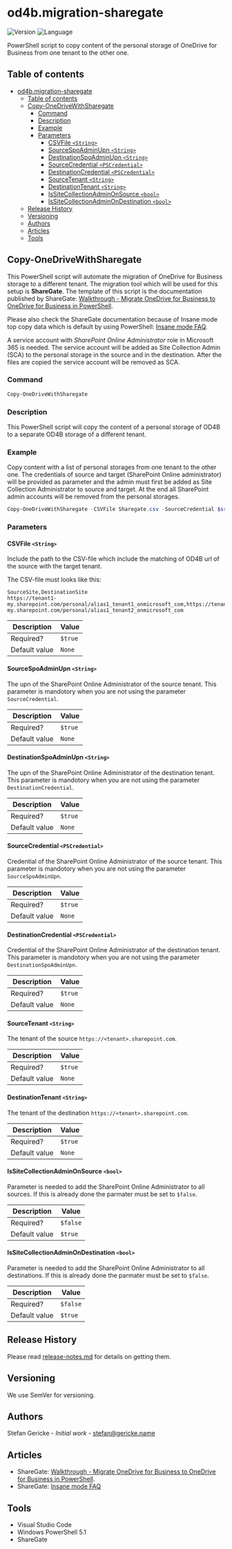 # od4b.migration-sharegate

![Version]
![Language]

PowerShell script to copy content of the personal storage of OneDrive for Business from one tenant to the other one.

## Table of contents

- [od4b.migration-sharegate](#od4bmigration-sharegate)
  - [Table of contents](#table-of-contents)
  - [Copy-OneDriveWithSharegate](#copy-onedrivewithsharegate)
    - [Command](#command)
    - [Description](#description)
    - [Example](#example)
    - [Parameters](#parameters)
      - [CSVFile `<String>`](#csvfile-string)
      - [SourceSpoAdminUpn `<String>`](#sourcespoadminupn-string)
      - [DestinationSpoAdminUpn `<String>`](#destinationspoadminupn-string)
      - [SourceCredential  `<PSCredential>`](#sourcecredential--pscredential)
      - [DestinationCredential  `<PSCredential>`](#destinationcredential--pscredential)
      - [SourceTenant `<String>`](#sourcetenant-string)
      - [DestinationTenant `<String>`](#destinationtenant-string)
      - [IsSiteCollectionAdminOnSource `<bool>`](#issitecollectionadminonsource-bool)
      - [IsSiteCollectionAdminOnDestination `<bool>`](#issitecollectionadminondestination-bool)
  - [Release History](#release-history)
  - [Versioning](#versioning)
  - [Authors](#authors)
  - [Articles](#articles)
  - [Tools](#tools)

## Copy-OneDriveWithSharegate

This PowerShell script will automate the migration of OneDrive for Business storage to a different tenant. The migration tool which will be used for this setup is **ShareGate**. The template of this script is the documentation published by ShareGate: [Walkthrough - Migrate OneDrive for Business to OneDrive for Business in PowerShell](https://support-desktop.sharegate.com/hc/en-us/articles/115000473134-Walkthrough-Migrate-OneDrive-for-Business-to-OneDrive-for-Business-in-PowerShell).

Please also check the ShareGate documentation because of Insane mode top copy data which is default by using PowerShell: [Insane mode FAQ](https://support-desktop.sharegate.com/hc/en-us/articles/115005752568-Insane-mode-FAQ).

A service account with *SharePoint Online Administrator* role in Microsoft 365 is needed. The service account will be added as Site Collection Admin (SCA) to the personal storage in the source and in the destination. After the files are copied the service account will be removed as SCA.

### Command

``` PowerShell
Copy-OneDriveWithSharegate
```

### Description

This PowerShell script will copy the content of a personal storage of OD4B to a separate OD4B storage of a different tenant.

### Example

Copy content with a list of personal storages from one tenant to the other one. The credentials of source and target (SharePoint Online administrator) will be provided as parameter and the admin must first be added as Site Collection Administrator to source and target. At the end all SharePoint admin accounts will be removed from the personal storages.

``` PowerShell
Copy-OneDriveWithSharegate -CSVFile Sharegate.csv -SourceCredential $srcCred -DestinationCredential $dstCred -SourceTenant 'tenant1' -DestinationTenant 'tenant2' -IsSiteCollectionAdminOnSource $false -IsSiteCollectionAdminOnDestination $false
```

### Parameters

#### CSVFile `<String>`

Include the path to the CSV-file which include the matching of OD4B url of the source with the target tenant.

The CSV-file must looks like this:

```
SourceSite,DestinationSite
https://tenant1-my.sharepoint.com/personal/alias1_tenant1_onmicrosoft_com,https://tenant2-my.sharepoint.com/personal/alias1_tenant2_onmicrosoft_com
```

Description | Value
-- | --
Required? | `$true`
Default value | `None`


#### SourceSpoAdminUpn `<String>`

The upn of the SharePoint Online Administrator of the source tenant. This parameter is mandotory when you are not using the parameter `SourceCredential`.

Description | Value
-- | --
Required? | `$true`
Default value | `None`

#### DestinationSpoAdminUpn `<String>`

The upn of the SharePoint Online Administrator of the destination tenant. This parameter is mandotory when you are not using the parameter `DestinationCredential`.

Description | Value
-- | --
Required? | `$true`
Default value | `None`

#### SourceCredential  `<PSCredential>`

Credential of the SharePoint Online Administrator of the source tenant. This parameter is mandotory when you are not using the parameter `SourceSpoAdminUpn`.

Description | Value
-- | --
Required? | `$true`
Default value | `None`

#### DestinationCredential  `<PSCredential>`

Credential of the SharePoint Online Administrator of the destination tenant. This parameter is mandotory when you are not using the parameter `DestinationSpoAdminUpn`.

Description | Value
-- | --
Required? | `$true`
Default value | `None`

#### SourceTenant `<String>`

The tenant of the source `https://<tenant>.sharepoint.com`.

Description | Value
-- | --
Required? | `$true`
Default value | `None`

#### DestinationTenant `<String>`

The tenant of the destination `https://<tenant>.sharepoint.com`.

Description | Value
-- | --
Required? | `$true`
Default value | `None`

#### IsSiteCollectionAdminOnSource `<bool>`

Parameter is needed to add the SharePoint Online Administrator to all sources. If this is already done the parmater must be set to `$false`.

Description | Value
-- | --
Required? | `$false`
Default value | `$true`

#### IsSiteCollectionAdminOnDestination `<bool>`

Parameter is needed to add the SharePoint Online Administrator to all destinations. If this is already done the parmater must be set to `$false`.

Description | Value
-- | --
Required? | `$false`
Default value | `$true`


## Release History

Please read [release-notes.md](https://bitbucket.biscrum.com/projects/SPO/repos/bi-cs-o365.sharepoint-online.department_migration/browse/release-notes.md) for details on getting them.

## Versioning

We use SemVer for versioning.

## Authors

Stefan Gericke - *Initial work* - <stefan@gericke.name>


## Articles

- ShareGate: [Walkthrough - Migrate OneDrive for Business to OneDrive for Business in PowerShell](https://support-desktop.sharegate.com/hc/en-us/articles/115000473134-Walkthrough-Migrate-OneDrive-for-Business-to-OneDrive-for-Business-in-PowerShell).
- ShareGate: [Insane mode FAQ](https://support-desktop.sharegate.com/hc/en-us/articles/115005752568-Insane-mode-FAQ)

## Tools

- Visual Studio Code
- Windows PowerShell 5.1
- ShareGate

<!-- Shields -->
[Version]: https://img.shields.io/github/v/release/gerickes/od4b.migration-sharegate
[Language]: https://img.shields.io/badge/Language-PowerShell-green?logo=powershell